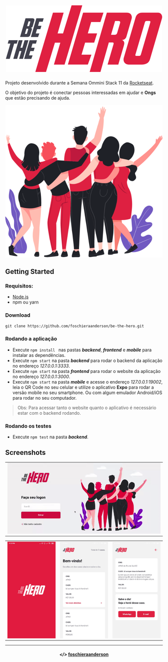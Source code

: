 <h1 align="center">
    <img alt="Be The Hero" title="Be The Hero" src="https://raw.githubusercontent.com/foschieraanderson/be-the-hero/87fed11958a14dc9a5b22efb4cc59a0cd2157ef1/screenshots/logo.svg">
</h1>

Projeto desenvolvido durante a Semana Ommini Stack 11 da [Rocketseat](https://rocketseat.com.br/).

O objetivo do projeto é conectar pessoas interessadas em ajudar e **Ongs** que estão precisando de ajuda.

![Heroes](https://raw.githubusercontent.com/foschieraanderson/be-the-hero/master/screenshots/heroes.png)

## Getting Started

### Requisitos:

- [Node.js](https://nodejs.org/en/)
- npm ou yarn

### Download

```
git clone https://github.com/foschieraanderson/be-the-hero.git
```

### Rodando a aplicação

* Execute ```npm install ``` nas pastas **_backend_**, **_frontend_** e **_mobile_** para instalar as dependências.
* Execute ```npm start``` na pasta **_backend_** para rodar o backend da aplicação no endereço *127.0.0.1:3333*.
* Execute ```npm start``` na pasta **_frontend_** para rodar o website da aplicação no endereço *127.0.0.1:3000*.
* Execute ```npm start``` na pasta **_mobile_** e acesse o endereço *127.0.0.1:19002*, leia o QR Code no seu celular e utilize o aplicativo **Expo** para rodar a versão mobile no seu smartphone. Ou com algum emulador Android/iOS para rodar no seu computador.
> Obs: Para acessar tanto o website quanto o aplicativo é necessário estar com o backend rodando.

### Rodando os testes
* Execute ```npm test``` na pasta **_backend_**.

## Screenshots
<table>
	<tr>
		<td>
			<img width="1080" src="https://raw.githubusercontent.com/foschieraanderson/be-the-hero/master/screenshots/web.gif">
		</td>
	</tr>
</table>

<table>
	<tr>
		<td>
			<img width="618" src="https://raw.githubusercontent.com/foschieraanderson/be-the-hero/master/screenshots/splashScreen.jpg">
		</td>
		<td>
			<img width="618" src="https://raw.githubusercontent.com/foschieraanderson/be-the-hero/master/screenshots/incidentList.jpg">
		</td>
    <td>
			<img width="618" src="https://raw.githubusercontent.com/foschieraanderson/be-the-hero/master/screenshots/incidentDetail.jpg">
		</td>
	</tr>
</table>

---

<h4 align="center"> <em>&lt;/&gt;</em> <a href="https://github.com/foschieraanderson" target="_blank">foschieraanderson</a> </h4>